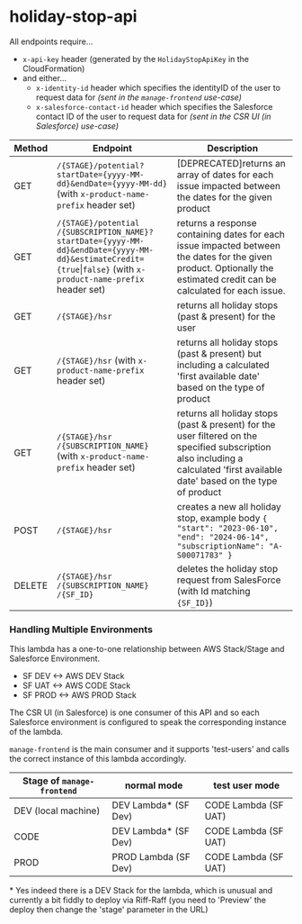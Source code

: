 # holiday-stop-api
All endpoints require...

- `x-api-key` header (generated by the `HolidayStopApiKey` in the CloudFormation)
- and either...
  - `x-identity-id` header which specifies the identityID of the user to request data for _(sent in the `manage-frontend` use-case)_
  - `x-salesforce-contact-id` header which specifies the Salesforce contact ID of the user to request data for _(sent in the CSR UI (in Salesforce) use-case)_

| Method | Endpoint | Description |
| --- | --- | --- | 
| GET | `/{STAGE}/potential?startDate={yyyy-MM-dd}&endDate={yyyy-MM-dd}`  (with `x-product-name-prefix` header set)  | [DEPRECATED]returns an array of dates for each issue impacted between the dates for the given product |
| GET | `/{STAGE}/potential /{SUBSCRIPTION_NAME}?startDate={yyyy-MM-dd}&endDate={yyyy-MM-dd}&estimateCredit={true`&#124;`false}`  (with `x-product-name-prefix` header set)  | returns a response containing dates for each issue impacted between the dates for the given product. Optionally the estimated credit can be calculated for each issue. |
| GET | `/{STAGE}/hsr` | returns all holiday stops (past & present) for the user |
| GET | `/{STAGE}/hsr` (with `x-product-name-prefix` header set) | returns all holiday stops (past & present) but including a calculated 'first available date' based on the type of product |
| GET | `/{STAGE}/hsr /{SUBSCRIPTION_NAME}` (with `x-product-name-prefix` header set) | returns all holiday stops (past & present) for the user filtered on the specified subscription also including a calculated 'first available date' based on the type of product |
| POST | `/{STAGE}/hsr` | creates a new all holiday stop, example body `{ "start": "2023-06-10", "end": "2024-06-14", "subscriptionName": "A-S00071783" }`|
| DELETE | `/{STAGE}/hsr /{SUBSCRIPTION_NAME} /{SF_ID}` | deletes the holiday stop request from SalesForce (with Id matching `{SF_ID}`) |


### Handling Multiple Environments
This lambda has a one-to-one relationship between AWS Stack/Stage and Salesforce Environment.
- SF DEV <-> AWS DEV Stack
- SF UAT <-> AWS CODE Stack
- SF PROD <-> AWS PROD Stack


The CSR UI (in Salesforce) is one consumer of this API and so each Salesforce environment is configured to speak the corresponding instance of the lambda.

`manage-frontend` is the main consumer and it supports 'test-users' and calls the correct instance of this lambda accordingly.

| Stage of `manage-frontend` | normal mode | test user mode |
| --- | --- | --- |
| DEV (local machine) | DEV Lambda* (SF Dev) | CODE Lambda (SF UAT) |
| CODE | DEV Lambda* (SF Dev) | CODE Lambda (SF UAT) |
| PROD | PROD Lambda (SF Dev) | CODE Lambda (SF UAT) |

\* Yes indeed there is a DEV Stack for the lambda, which is unusual and currently a bit fiddly to deploy via Riff-Raff (you need to 'Preview' the deploy then change the 'stage' parameter in the URL)

